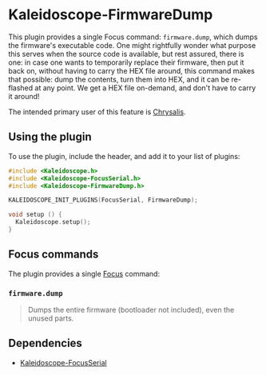 # Kaleidoscope-FirmwareDump

This plugin provides a single Focus command: `firmware.dump`, which dumps the
firmware's executable code. One might rightfully wonder what purpose this serves
when the source code is available, but rest assured, there is one: in case one
wants to temporarily replace their firmware, then put it back on, without having
to carry the HEX file around, this command makes that possible: dump the
contents, turn them into HEX, and it can be re-flashed at any point. We get a
HEX file on-demand, and don't have to carry it around!

The intended primary user of this feature is [Chrysalis][chrysalis].

 [chrysalis]: https://github.com/keyboardio/Chrysalis

## Using the plugin

To use the plugin, include the header, and add it to your list of plugins:

```c++
#include <Kaleidoscope.h>
#include <Kaleidoscope-FocusSerial.h>
#include <Kaleidoscope-FirmwareDump.h>

KALEIDOSCOPE_INIT_PLUGINS(FocusSerial, FirmwareDump);

void setup () {
  Kaleidoscope.setup();
}
```

## Focus commands

The plugin provides a single [Focus][FocusSerial] command:

 [FocusSerial]: FocusSerial.md

### `firmware.dump`

> Dumps the entire firmware (bootloader not included), even the unused parts.

## Dependencies

* [Kaleidoscope-FocusSerial][FocusSerial]
